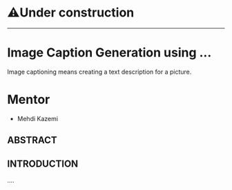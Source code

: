 # ⚠️Under construction

---

# Image Caption Generation using ... 
Image captioning means creating a text description for a picture.


# Mentor
- Mehdi Kazemi

## ABSTRACT

## INTRODUCTION

....

